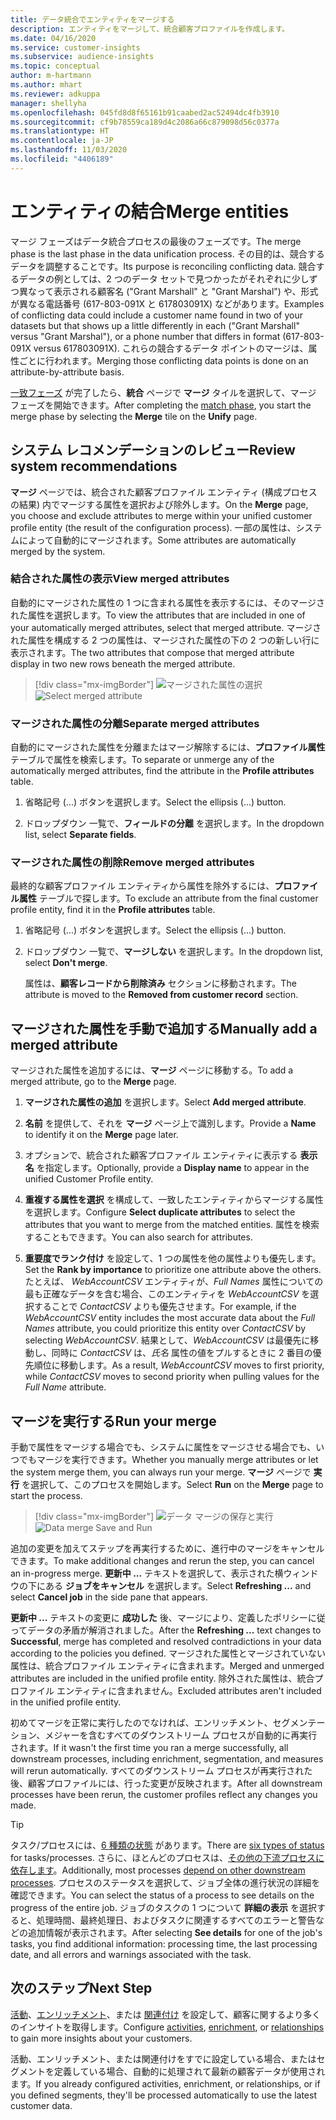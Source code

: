 ```yaml
---
title: データ統合でエンティティをマージする
description: エンティティをマージして、統合顧客プロファイルを作成します。
ms.date: 04/16/2020
ms.service: customer-insights
ms.subservice: audience-insights
ms.topic: conceptual
author: m-hartmann
ms.author: mhart
ms.reviewer: adkuppa
manager: shellyha
ms.openlocfilehash: 045fd8d8f65161b91caabed2ac52494dc4fb3910
ms.sourcegitcommit: cf9b78559ca189d4c2086a66c879098d56c0377a
ms.translationtype: HT
ms.contentlocale: ja-JP
ms.lasthandoff: 11/03/2020
ms.locfileid: "4406189"
---
```

# <a name="merge-entities"></a><span data-ttu-id="8035b-103">エンティティの結合</span><span class="sxs-lookup"><span data-stu-id="8035b-103">Merge entities</span></span>

<span data-ttu-id="8035b-104">マージ フェーズはデータ統合プロセスの最後のフェーズです。</span><span class="sxs-lookup"><span data-stu-id="8035b-104">The merge phase is the last phase in the data unification process.</span></span> <span data-ttu-id="8035b-105">その目的は、競合するデータを調整することです。</span><span class="sxs-lookup"><span data-stu-id="8035b-105">Its purpose is reconciling conflicting data.</span></span> <span data-ttu-id="8035b-106">競合するデータの例としては、2 つのデータ セットで見つかったがそれぞれに少しずつ異なって表示される顧客名 ("Grant Marshall" と "Grant Marshal") や、形式が異なる電話番号 (617-803-091X と 617803091X) などがあります。</span><span class="sxs-lookup"><span data-stu-id="8035b-106">Examples of conflicting data could include a customer name found in two of your datasets but that shows up a little differently in each ("Grant Marshall" versus "Grant Marshal"), or a phone number that differs in format (617-803-091X versus 617803091X).</span></span> <span data-ttu-id="8035b-107">これらの競合するデータ ポイントのマージは、属性ごとに行われます。</span><span class="sxs-lookup"><span data-stu-id="8035b-107">Merging those conflicting data points is done on an attribute-by-attribute basis.</span></span>

<span data-ttu-id="8035b-108">[一致フェーズ](match-entities.md) が完了したら、**統合** ページで **マージ** タイルを選択して、マージ フェーズを開始できます。</span><span class="sxs-lookup"><span data-stu-id="8035b-108">After completing the [match phase](match-entities.md), you start the merge phase by selecting the **Merge** tile on the **Unify** page.</span></span>

## <a name="review-system-recommendations"></a><span data-ttu-id="8035b-109">システム レコメンデーションのレビュー</span><span class="sxs-lookup"><span data-stu-id="8035b-109">Review system recommendations</span></span>

<span data-ttu-id="8035b-110">**マージ** ページでは、統合された顧客プロファイル エンティティ (構成プロセスの結果) 内でマージする属性を選択および除外します。</span><span class="sxs-lookup"><span data-stu-id="8035b-110">On the **Merge** page, you choose and exclude attributes to merge within your unified customer profile entity (the result of the configuration process).</span></span> <span data-ttu-id="8035b-111">一部の属性は、システムによって自動的にマージされます。</span><span class="sxs-lookup"><span data-stu-id="8035b-111">Some attributes are automatically merged by the system.</span></span>

### <a name="view-merged-attributes"></a><span data-ttu-id="8035b-112">結合された属性の表示</span><span class="sxs-lookup"><span data-stu-id="8035b-112">View merged attributes</span></span>

<span data-ttu-id="8035b-113">自動的にマージされた属性の 1 つに含まれる属性を表示するには、そのマージされた属性を選択します。</span><span class="sxs-lookup"><span data-stu-id="8035b-113">To view the attributes that are included in one of your automatically merged attributes, select that merged attribute.</span></span> <span data-ttu-id="8035b-114">マージされた属性を構成する 2 つの属性は、マージされた属性の下の 2 つの新しい行に表示されます。</span><span class="sxs-lookup"><span data-stu-id="8035b-114">The two attributes that compose that merged attribute display in two new rows beneath the merged attribute.</span></span>

> [!div class="mx-imgBorder"]
> <span data-ttu-id="8035b-115">![マージされた属性の選択](media/configure-data-merge-profile-attributes.png "マージされた属性を選択する")</span><span class="sxs-lookup"><span data-stu-id="8035b-115">![Select merged attribute](media/configure-data-merge-profile-attributes.png "Select merged attribute")</span></span>

### <a name="separate-merged-attributes"></a><span data-ttu-id="8035b-116">マージされた属性の分離</span><span class="sxs-lookup"><span data-stu-id="8035b-116">Separate merged attributes</span></span>

<span data-ttu-id="8035b-117">自動的にマージされた属性を分離またはマージ解除するには、**プロファイル属性** テーブルで属性を検索します。</span><span class="sxs-lookup"><span data-stu-id="8035b-117">To separate or unmerge any of the automatically merged attributes, find the attribute in the **Profile attributes** table.</span></span>

1. <span data-ttu-id="8035b-118">省略記号 (...) ボタンを選択します。</span><span class="sxs-lookup"><span data-stu-id="8035b-118">Select the ellipsis (...) button.</span></span>
  
2. <span data-ttu-id="8035b-119">ドロップダウン 一覧で、**フィールドの分離** を選択します。</span><span class="sxs-lookup"><span data-stu-id="8035b-119">In the dropdown list, select **Separate fields**.</span></span>

### <a name="remove-merged-attributes"></a><span data-ttu-id="8035b-120">マージされた属性の削除</span><span class="sxs-lookup"><span data-stu-id="8035b-120">Remove merged attributes</span></span>

<span data-ttu-id="8035b-121">最終的な顧客プロファイル エンティティから属性を除外するには、**プロファイル属性** テーブルで探します。</span><span class="sxs-lookup"><span data-stu-id="8035b-121">To exclude an attribute from the final customer profile entity, find it in the **Profile attributes** table.</span></span>

1. <span data-ttu-id="8035b-122">省略記号 (...) ボタンを選択します。</span><span class="sxs-lookup"><span data-stu-id="8035b-122">Select the ellipsis (...) button.</span></span>
  
2. <span data-ttu-id="8035b-123">ドロップダウン 一覧で、**マージしない** を選択します。</span><span class="sxs-lookup"><span data-stu-id="8035b-123">In the dropdown list, select **Don't merge**.</span></span>

   <span data-ttu-id="8035b-124">属性は、**顧客レコードから削除済み** セクションに移動されます。</span><span class="sxs-lookup"><span data-stu-id="8035b-124">The attribute is moved to the **Removed from customer record** section.</span></span>

## <a name="manually-add-a-merged-attribute"></a><span data-ttu-id="8035b-125">マージされた属性を手動で追加する</span><span class="sxs-lookup"><span data-stu-id="8035b-125">Manually add a merged attribute</span></span>

<span data-ttu-id="8035b-126">マージされた属性を追加するには、**マージ** ページに移動する。</span><span class="sxs-lookup"><span data-stu-id="8035b-126">To add a merged attribute, go to the **Merge** page.</span></span>

1. <span data-ttu-id="8035b-127">**マージされた属性の追加** を選択します。</span><span class="sxs-lookup"><span data-stu-id="8035b-127">Select **Add merged attribute**.</span></span>

2. <span data-ttu-id="8035b-128">**名前** を提供して、それを **マージ** ページ上で識別します。</span><span class="sxs-lookup"><span data-stu-id="8035b-128">Provide a **Name** to identify it on the **Merge** page later.</span></span>

3. <span data-ttu-id="8035b-129">オプションで、統合された顧客プロファイル エンティティに表示する **表示名** を指定します。</span><span class="sxs-lookup"><span data-stu-id="8035b-129">Optionally, provide a **Display name** to appear in the unified Customer Profile entity.</span></span>

4. <span data-ttu-id="8035b-130">**重複する属性を選択** を構成して、一致したエンティティからマージする属性を選択します。</span><span class="sxs-lookup"><span data-stu-id="8035b-130">Configure **Select duplicate attributes** to select the attributes that you want to merge from the matched entities.</span></span> <span data-ttu-id="8035b-131">属性を検索することもできます。</span><span class="sxs-lookup"><span data-stu-id="8035b-131">You can also search for attributes.</span></span>

5. <span data-ttu-id="8035b-132">**重要度でランク付け** を設定して、1 つの属性を他の属性よりも優先します。</span><span class="sxs-lookup"><span data-stu-id="8035b-132">Set the **Rank by importance** to prioritize one attribute above the others.</span></span> <span data-ttu-id="8035b-133">たとえば、 *WebAccountCSV* エンティティが、*Full Names* 属性についての最も正確なデータを含む場合、このエンティティを *WebAccountCSV* を選択することで *ContactCSV* よりも優先させます。</span><span class="sxs-lookup"><span data-stu-id="8035b-133">For example, if the *WebAccountCSV* entity includes the most accurate data about the *Full Names* attribute, you could prioritize this entity over *ContactCSV* by selecting *WebAccountCSV*.</span></span> <span data-ttu-id="8035b-134">結果として、*WebAccountCSV* は最優先に移動し、同時に *ContactCSV* は、*氏名* 属性の値をプルするときに 2 番目の優先順位に移動します。</span><span class="sxs-lookup"><span data-stu-id="8035b-134">As a result, *WebAccountCSV* moves to first priority, while *ContactCSV* moves to second priority when pulling values for the *Full Name* attribute.</span></span>

## <a name="run-your-merge"></a><span data-ttu-id="8035b-135">マージを実行する</span><span class="sxs-lookup"><span data-stu-id="8035b-135">Run your merge</span></span>

<span data-ttu-id="8035b-136">手動で属性をマージする場合でも、システムに属性をマージさせる場合でも、いつでもマージを実行できます。</span><span class="sxs-lookup"><span data-stu-id="8035b-136">Whether you manually merge attributes or let the system merge them, you can always run your merge.</span></span> <span data-ttu-id="8035b-137">**マージ** ページで **実行** を選択して、このプロセスを開始します。</span><span class="sxs-lookup"><span data-stu-id="8035b-137">Select **Run** on the **Merge** page to start the process.</span></span>

> [!div class="mx-imgBorder"]
> <span data-ttu-id="8035b-138">![データ マージの保存と実行](media/configure-data-merge-save-run.png "データ マージの保存と実行")</span><span class="sxs-lookup"><span data-stu-id="8035b-138">![Data merge Save and Run](media/configure-data-merge-save-run.png "Data merge Save and Run")</span></span>

<span data-ttu-id="8035b-139">追加の変更を加えてステップを再実行するために、進行中のマージをキャンセルできます。</span><span class="sxs-lookup"><span data-stu-id="8035b-139">To make additional changes and rerun the step, you can cancel an in-progress merge.</span></span> <span data-ttu-id="8035b-140">**更新中 ...** テキストを選択して、表示された横ウィンドウの下にある **ジョブをキャンセル** を選択します。</span><span class="sxs-lookup"><span data-stu-id="8035b-140">Select **Refreshing ...** and select **Cancel job**  in the side pane that appears.</span></span>

<span data-ttu-id="8035b-141">**更新中 ...** テキストの変更に **成功した** 後、マージにより、定義したポリシーに従ってデータの矛盾が解消されました。</span><span class="sxs-lookup"><span data-stu-id="8035b-141">After the **Refreshing ...** text changes to **Successful**, merge has completed and resolved contradictions in your data according to the policies you defined.</span></span> <span data-ttu-id="8035b-142">マージされた属性とマージされていない属性は、統合プロファイル エンティティに含まれます。</span><span class="sxs-lookup"><span data-stu-id="8035b-142">Merged and unmerged attributes are included in the unified profile entity.</span></span> <span data-ttu-id="8035b-143">除外された属性は、統合プロファイル エンティティに含まれません。</span><span class="sxs-lookup"><span data-stu-id="8035b-143">Excluded attributes aren't included in the unified profile entity.</span></span>

<span data-ttu-id="8035b-144">初めてマージを正常に実行したのでなければ、エンリッチメント、セグメンテーション、メジャーを含むすべてのダウンストリーム プロセスが自動的に再実行されます。</span><span class="sxs-lookup"><span data-stu-id="8035b-144">If it wasn't the first time you ran a merge successfully, all downstream processes, including enrichment, segmentation, and measures will rerun automatically.</span></span> <span data-ttu-id="8035b-145">すべてのダウンストリーム プロセスが再実行された後、顧客プロファイルには、行った変更が反映されます。</span><span class="sxs-lookup"><span data-stu-id="8035b-145">After all downstream processes have been rerun, the customer profiles reflect any changes you made.</span></span>

> [!TIP]
> <span data-ttu-id="8035b-146">タスク/プロセスには、[6 種類の状態](system.md#status-types) があります。</span><span class="sxs-lookup"><span data-stu-id="8035b-146">There are [six types of status](system.md#status-types) for tasks/processes.</span></span> <span data-ttu-id="8035b-147">さらに、ほとんどのプロセスは、[その他の下流プロセスに依存します](system.md#refresh-policies)。</span><span class="sxs-lookup"><span data-stu-id="8035b-147">Additionally, most processes [depend on other downstream processes](system.md#refresh-policies).</span></span> <span data-ttu-id="8035b-148">プロセスのステータスを選択して、ジョブ全体の進行状況の詳細を確認できます。</span><span class="sxs-lookup"><span data-stu-id="8035b-148">You can select the status of a process to see details on the progress of the entire job.</span></span> <span data-ttu-id="8035b-149">ジョブのタスクの 1 つについて **詳細の表示** を選択すると、処理時間、最終処理日、およびタスクに関連するすべてのエラーと警告などの追加情報が表示されます。</span><span class="sxs-lookup"><span data-stu-id="8035b-149">After selecting **See details** for one of the job's tasks, you find additional information: processing time, the last processing date, and all errors and warnings associated with the task.</span></span>

## <a name="next-step"></a><span data-ttu-id="8035b-150">次のステップ</span><span class="sxs-lookup"><span data-stu-id="8035b-150">Next Step</span></span>

<span data-ttu-id="8035b-151">[活動](activities.md)、[エンリッチメント](enrichment-microsoft-graph.md)、または [関連付け](relationships.md) を設定して、顧客に関するより多くのインサイトを取得します。</span><span class="sxs-lookup"><span data-stu-id="8035b-151">Configure [activities](activities.md), [enrichment](enrichment-microsoft-graph.md), or [relationships](relationships.md) to gain more insights about your customers.</span></span>

<span data-ttu-id="8035b-152">活動、エンリッチメント、または関連付けをすでに設定している場合、またはセグメントを定義している場合、自動的に処理されて最新の顧客データが使用されます。</span><span class="sxs-lookup"><span data-stu-id="8035b-152">If you already configured activities, enrichment, or relationships, or if you defined segments, they'll be processed automatically to use the latest customer data.</span></span>


